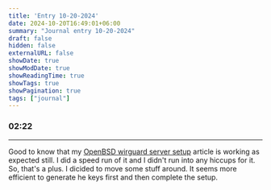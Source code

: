 ```yaml
---
title: 'Entry 10-20-2024'
date: 2024-10-20T16:49:01+06:00
summary: "Journal entry 10-20-2024"
draft: false
hidden: false
externalURL: false
showDate: true
showModDate: true
showReadingTime: true
showTags: true
showPagination: true
tags: ["journal"]
---
```


### 02:22
---

Good to know that my [OpenBSD wirguard server setup](/notes/20221203170137/) article is working as 
expected still. I did a speed run of it and I didn't run into any hiccups for 
it. So, that's a plus. I dicided to move some stuff around. It seems more 
efficient to generate he keys first and then complete the setup.
